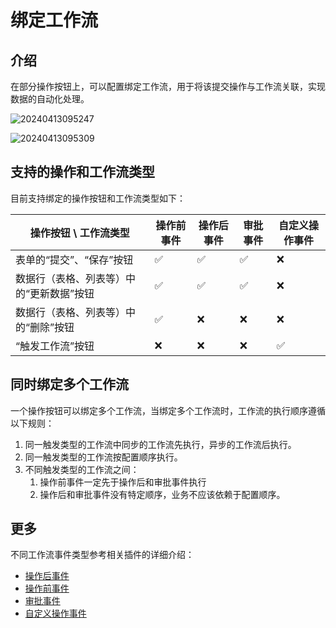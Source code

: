 # 绑定工作流

## 介绍

在部分操作按钮上，可以配置绑定工作流，用于将该提交操作与工作流关联，实现数据的自动化处理。

![20240413095247](https://static-docs.nocobase.com/20240413095247.png)

![20240413095309](https://static-docs.nocobase.com/20240413095309.png)

## 支持的操作和工作流类型

目前支持绑定的操作按钮和工作流类型如下：

| 操作按钮 \ 工作流类型 | 操作前事件 | 操作后事件 | 审批事件 | 自定义操作事件 |
| --- | --- | --- | --- | --- |
| 表单的“提交”、“保存”按钮 | ✅ | ✅ | ✅ | ❌ |
| 数据行（表格、列表等）中的“更新数据”按钮 | ✅ | ✅ | ✅ | ❌ |
| 数据行（表格、列表等）中的“删除”按钮 | ✅ | ❌ | ❌ | ❌ |
| “触发工作流”按钮 | ❌ | ❌ | ❌ | ✅ |

## 同时绑定多个工作流

一个操作按钮可以绑定多个工作流，当绑定多个工作流时，工作流的执行顺序遵循以下规则：

1. 同一触发类型的工作流中同步的工作流先执行，异步的工作流后执行。
2. 同一触发类型的工作流按配置顺序执行。
3. 不同触发类型的工作流之间：
    1. 操作前事件一定先于操作后和审批事件执行
    2. 操作后和审批事件没有特定顺序，业务不应该依赖于配置顺序。

## 更多

不同工作流事件类型参考相关插件的详细介绍：

* [操作后事件](/handbook/workflow-action-trigger)
* [操作前事件](/handbook/workflow-request-interceptor)
* [审批事件](/handbook/workflow-approval)
* [自定义操作事件](/handbook/workflow-custom-action-trigger)
